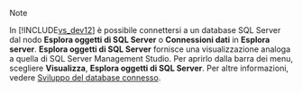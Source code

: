 > [!NOTE]
>  In [!INCLUDE[vs_dev12](../../data-tools/includes/vs_dev12_md.md)] è possibile connettersi a un database SQL Server dal nodo **Esplora oggetti di SQL Server** o **Connessioni dati** in **Esplora server**. **Esplora oggetti di SQL Server** fornisce una visualizzazione analoga a quella di SQL Server Management Studio. Per aprirlo dalla barra dei menu, scegliere **Visualizza**, **Esplora oggetti di SQL Server**. Per altre informazioni, vedere [Sviluppo del database connesso](http://go.microsoft.com/fwlink/?LinkId=233646).